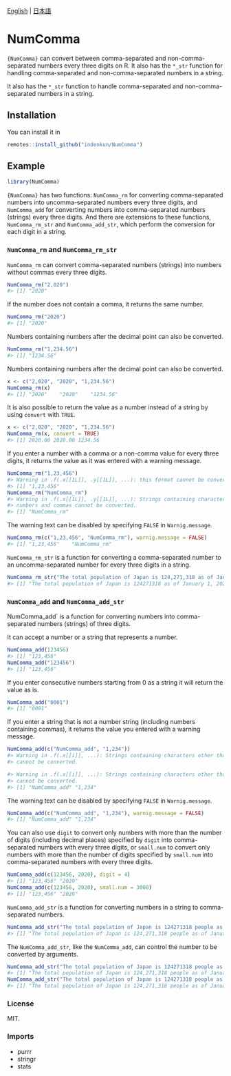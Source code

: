 
<!-- README.md is generated from README.Rmd. Please edit that file -->

[English](README.md) | [日本語](README_JP.md)

# NumComma

<!-- badges: start -->

<!-- badges: end -->

`{NumComma}` can convert between comma-separated and non-comma-separated
numbers every three digits on R. It also has the `*_str` function for
handling comma-separated and non-comma-separated numbers in a string.

It also has the `*_str` function to handle comma-separated and
non-comma-separated numbers in a string.

## Installation

You can install it in

``` r
remotes::install_github("indenkun/NumComma")
```

## Example

``` r
library(NumComma)
```

`{NumComma}` has two functions: `NumComma_rm` for converting
comma-separated numbers into uncomma-separated numbers every three
digits, and `NumComma_add` for converting numbers into comma-separated
numbers (strings) every three digits. And there are extensions to these
functions, `NumComma_rm_str` and `NumComma_add_str`, which perform the
conversion for each digit in a string.

### `NumComma_rm` and `NumComma_rm_str`

`NumComma_rm` can convert comma-separated numbers (strings) into numbers
without commas every three digits.

``` r
NumComma_rm("2,020")
#> [1] "2020"
```

If the number does not contain a comma, it returns the same number.

``` r
NumComma_rm("2020")
#> [1] "2020"
```

Numbers containing numbers after the decimal point can also be
converted.

``` r
NumComma_rm("1,234.56")
#> [1] "1234.56"
```

Numbers containing numbers after the decimal point can also be
converted.

``` r
x <- c("2,020", "2020", "1,234.56")
NumComma_rm(x)
#> [1] "2020"    "2020"    "1234.56"
```

It is also possible to return the value as a number instead of a string
by using `convert` with `TRUE`.

``` r
x <- c("2,020", "2020", "1,234.56")
NumComma_rm(x, convert = TRUE)
#> [1] 2020.00 2020.00 1234.56
```

If you enter a number with a comma or a non-comma value for every three
digits, it returns the value as it was entered with a warning message.

``` r
NumComma_rm("1,23,456")
#> Warning in .f(.x[[1L]], .y[[1L]], ...): this format cannot be converted.
#> [1] "1,23,456"
NumComma_rm("NumComma_rm")
#> Warning in .f(.x[[1L]], .y[[1L]], ...): Strings containing characters other than
#> numbers and commas cannot be converted.
#> [1] "NumComma_rm"
```

The warning text can be disabled by specifying `FALSE` in
`Warnig.message`.

``` r
NumComma_rm(c("1,23,456", "NumComma_rm"), warnig.message = FALSE)
#> [1] "1,23,456"    "NumComma_rm"
```

`NumComma_rm_str` is a function for converting a comma-separated number
to an uncomma-separated number for every three digits in a string.

``` r
NumComma_rm_str("The total population of Japan is 124,271,318 as of January 1, 2020.")
#> [1] "The total population of Japan is 124271318 as of January 1, 2020."
```

### `NumComma_add` and `NumComma_add_str`

NumComma\_add\` is a function for converting numbers into
comma-separated numbers (strings) of three digits.

It can accept a number or a string that represents a number.

``` r
NumComma_add(123456)
#> [1] "123,456"
NumComma_add("123456")
#> [1] "123,456"
```

If you enter consecutive numbers starting from 0 as a string it will
return the value as is.

``` r
NumComma_add("0001")
#> [1] "0001"
```

If you enter a string that is not a number string (including numbers
containing commas), it returns the value you entered with a warning
message.

``` r
NumComma_add(c("NumComma_add", "1,234"))
#> Warning in .f(.x[[i]], ...): Strings containing characters other than numbers
#> cannot be converted.

#> Warning in .f(.x[[i]], ...): Strings containing characters other than numbers
#> cannot be converted.
#> [1] "NumComma_add" "1,234"
```

The warning text can be disabled by specifying `FALSE` in
`Warnig.message`.

``` r
NumComma_add(c("NumComma_add", "1,234"), warnig.message = FALSE)
#> [1] "NumComma_add" "1,234"
```

You can also use `digit` to convert only numbers with more than the
number of digits (including decimal places) specified by `digit` into
comma-separated numbers with every three digits, or `small.num` to
convert only numbers with more than the number of digits specified by
`small.num` into comma-separated numbers with every three digits.

``` r
NumComma_add(c(123456, 2020), digit = 4)
#> [1] "123,456" "2020"
NumComma_add(c(123456, 2020), small.num = 3000)
#> [1] "123,456" "2020"
```

`NumComma_add_str` is a function for converting numbers in a string to
comma-separated numbers.

``` r
NumComma_add_str("The total population of Japan is 124271318 people as of January 1, 2020.")
#> [1] "The total population of Japan is 124,271,318 people as of January 1, 2,020."
```

The `NumComma_add_str`, like the `NumComma_add`, can control the number
to be converted by arguments.

``` r
NumComma_add_str("The total population of Japan is 124271318 people as of January 1, 2020.", digit = 4)
#> [1] "The total population of Japan is 124,271,318 people as of January 1, 2020."
NumComma_add_str("The total population of Japan is 124271318 people as of January 1, 2020.", small.num = 3000)
#> [1] "The total population of Japan is 124,271,318 people as of January 1, 2020."
```

### License

MIT.

### Imports

  - purrr
  - stringr
  - stats
